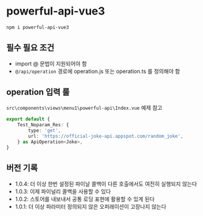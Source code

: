 # powerful-api-vue3

```sh
npm i powerful-api-vue3
```

## 필수 필요 조건
- import @ 문법이 지원되어야 함
- `@/api/operation` 경로에 operation.js 또는 operation.ts 를 정의해야 함

## operation 입력 룰
`src\components\views\menu1\powerful-api\Index.vue`
예제 참고

```ts
export default {
	Test_Noparam_Res: {
		type: 'get',
		url: 'https://official-joke-api.appspot.com/random_joke',
	} as ApiOperation<Joke>,
}
```

## 버전 기록
- 1.0.4: 더 이상 한번 설정된 파이날 콜백이 다른 호출에서도 여전히 실행되지 않는다
- 1.0.3: 이제 파이널리 콜백을 사용할 수 있다
- 1.0.2: 스토어를 내보내서 공통 로딩 표현에 활용할 수 있게 된다
- 1.0.1: 더 이상 파라미터 정의되지 않은 오퍼래이션이 고장나지 않는다